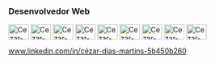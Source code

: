 ### Desenvolvedor Web 

<div>
	<img align="center" alt="Cezar-CSharp" height="30" width="40" src="">
	<img align="center" alt="Cezar-CSharp" height="30" width="40" src="">
	<img align="center" alt="Cezar-CSharp" height="30" width="40" src="">
	<img align="center" alt="Cezar-CSharp" height="30" width="40" src="">
	<img align="center" alt="Cezar-CSharp" height="30" width="40" src="">
	<img align="center" alt="Cezar-CSharp" height="30" width="40" src="">
	<img align="center" alt="Cezar-CSharp" height="30" width="40" src="">
	<img align="center" alt="Cezar-CSharp" height="30" width="40" src="">
	<img align="center" alt="Cezar-CSharp" height="30" width="40" src="">
</div>

<a>www.linkedin.com/in/cézar-dias-martins-5b450b260</a>
